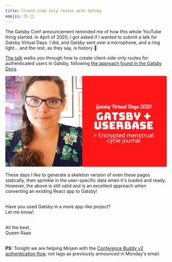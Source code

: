 ```yaml
---
title: Client-side only routes with Gatsby
emojii: 📺 👩‍💻
---
```


The Gatsby Conf announcement reminded me of how this whole YouTube thing started. In April of 2020, I got asked if I wanted to submit a talk for Gatsby Virtual Days. I did, and Gatsby sent over a microphone, and a ring light... and the rest, as they say, is history 🤪

[The talk](https://youtu.be/kKp7Syxyxnw) walks you through how to create client-side only routes for authenticated users in Gatsby, following [the approach found in the Gatsby Docs](https://www.gatsbyjs.com/docs/how-to/routing/client-only-routes-and-user-authentication/#handling-client-only-routes-with-gatsby).

[![YouTube Thumbnail](./yt-thumbnail.jpg)](https://youtu.be/kKp7Syxyxnw)

These days I like to generate a skeleton version of even these pages statically, then sprinkle in the user-specific data when it's loaded and ready. However, the above is still valid and is an excellent approach when converting an existing React app to Gatsby!

&nbsp;  
Have you used Gatsby in a more app-like project?  
Let me know!

&nbsp;  
All the best,  
Queen Raae

&nbsp;  
**PS:** Tonight we are helping Mirjam with the [Conference Buddy v2 authentication flow](https://youtu.be/WzrjHVy134M), not tags as previously announced in Monday's email.
